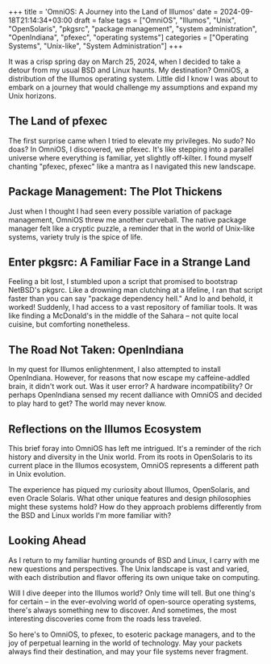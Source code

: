 +++
title = 'OmniOS: A Journey into the Land of Illumos'
date = 2024-09-18T21:14:34+03:00
draft = false
tags = ["OmniOS", "Illumos", "Unix", "OpenSolaris", "pkgsrc", "package management", "system administration", "OpenIndiana", "pfexec", "operating systems"]
categories = ["Operating Systems", "Unix-like", "System Administration"]
+++

It was a crisp spring day on March 25, 2024, when I decided to take a detour from my usual BSD and Linux haunts. My destination? OmniOS, a distribution of the Illumos operating system. Little did I know I was about to embark on a journey that would challenge my assumptions and expand my Unix horizons.

## The Land of pfexec

The first surprise came when I tried to elevate my privileges. No sudo? No doas? In OmniOS, I discovered, we pfexec. It's like stepping into a parallel universe where everything is familiar, yet slightly off-kilter. I found myself chanting "pfexec, pfexec" like a mantra as I navigated this new landscape.

## Package Management: The Plot Thickens

Just when I thought I had seen every possible variation of package management, OmniOS threw me another curveball. The native package manager felt like a cryptic puzzle, a reminder that in the world of Unix-like systems, variety truly is the spice of life.

## Enter pkgsrc: A Familiar Face in a Strange Land

Feeling a bit lost, I stumbled upon a script that promised to bootstrap NetBSD's pkgsrc. Like a drowning man clutching at a lifeline, I ran that script faster than you can say "package dependency hell." And lo and behold, it worked! Suddenly, I had access to a vast repository of familiar tools. It was like finding a McDonald's in the middle of the Sahara – not quite local cuisine, but comforting nonetheless.

## The Road Not Taken: OpenIndiana

In my quest for Illumos enlightenment, I also attempted to install OpenIndiana. However, for reasons that now escape my caffeine-addled brain, it didn't work out. Was it user error? A hardware incompatibility? Or perhaps OpenIndiana sensed my recent dalliance with OmniOS and decided to play hard to get? The world may never know.

## Reflections on the Illumos Ecosystem

This brief foray into OmniOS has left me intrigued. It's a reminder of the rich history and diversity in the Unix world. From its roots in OpenSolaris to its current place in the Illumos ecosystem, OmniOS represents a different path in Unix evolution.

The experience has piqued my curiosity about Illumos, OpenSolaris, and even Oracle Solaris. What other unique features and design philosophies might these systems hold? How do they approach problems differently from the BSD and Linux worlds I'm more familiar with?

## Looking Ahead

As I return to my familiar hunting grounds of BSD and Linux, I carry with me new questions and perspectives. The Unix landscape is vast and varied, with each distribution and flavor offering its own unique take on computing.

Will I dive deeper into the Illumos world? Only time will tell. But one thing's for certain – in the ever-evolving world of open-source operating systems, there's always something new to discover. And sometimes, the most interesting discoveries come from the roads less traveled.

So here's to OmniOS, to pfexec, to esoteric package managers, and to the joy of perpetual learning in the world of technology. May your packets always find their destination, and may your file systems never fragment.
